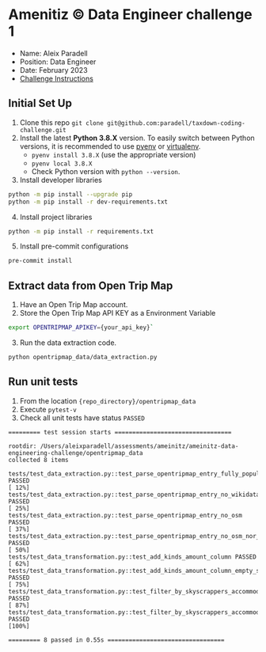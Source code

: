 # Amenitiz © Data Engineer challenge 1
- Name: Aleix Paradell
- Position: Data Engineer
- Date: February 2023
- [Challenge Instructions](challenge_instructions.md)


## Initial Set Up
1. Clone this repo `git clone git@github.com:paradell/taxdown-coding-challenge.git`
2. Install the latest **Python 3.8.X** version. To easily switch between Python versions, it is recommended to use [pyenv](https://github.com/pyenv/pyenv) or [virtualenv](https://virtualenv.pypa.io/en/latest/).
    - `pyenv install 3.8.X` (use the appropriate version)
    - `pyenv local 3.8.X`
    - Check Python version with `python --version`.
3. Install developer libraries
```bash
python -m pip install --upgrade pip
python -m pip install -r dev-requirements.txt
```
4. Install project libraries
```bash
python -m pip install -r requirements.txt
```
5. Install pre-commit configurations
```bash
pre-commit install
```

## Extract data from Open Trip Map
1. Have an Open Trip Map account.
2. Store the Open Trip Map API KEY as a Environment Variable
```bash
export OPENTRIPMAP_APIKEY={your_api_key}`
```
3. Run the data extraction code.
```bash
python opentripmap_data/data_extraction.py
```

## Run unit tests
1. From the location `{repo_directory}/opentripmap_data`
2. Execute `pytest-v`
3. Check all unit tests have status `PASSED`
```shell
========= test session starts =================================

rootdir: /Users/aleixparadell/assessments/ameinitz/ameinitz-data-engineering-challenge/opentripmap_data
collected 8 items

tests/test_data_extraction.py::test_parse_opentripmap_entry_fully_populated PASSED                                                                                                                                               [ 12%]
tests/test_data_extraction.py::test_parse_opentripmap_entry_no_wikidata PASSED                                                                                                                                                   [ 25%]
tests/test_data_extraction.py::test_parse_opentripmap_entry_no_osm PASSED                                                                                                                                                        [ 37%]
tests/test_data_extraction.py::test_parse_opentripmap_entry_no_osm_nor_wikidata PASSED                                                                                                                                           [ 50%]
tests/test_data_transformation.py::test_add_kinds_amount_column PASSED                                                                                                                                                           [ 62%]
tests/test_data_transformation.py::test_add_kinds_amount_column_empty_string PASSED                                                                                                                                              [ 75%]
tests/test_data_transformation.py::test_filter_by_skyscrappers_accommodations PASSED                                                                                                                                             [ 87%]
tests/test_data_transformation.py::test_filter_by_skyscrappers_accommodations_no_skyscrapper PASSED                                                                                                                              [100%]

========= 8 passed in 0.55s =================================
```
